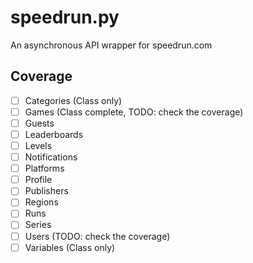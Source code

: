 # speedrun.py

An asynchronous API wrapper for speedrun.com

## Coverage

- [ ] Categories (Class only)
- [ ] Games (Class complete, TODO: check the coverage)
- [ ] Guests
- [ ] Leaderboards
- [ ] Levels
- [ ] Notifications
- [ ] Platforms
- [ ] Profile
- [ ] Publishers
- [ ] Regions
- [ ] Runs
- [ ] Series
- [ ] Users (TODO: check the coverage)
- [ ] Variables (Class only)
